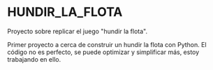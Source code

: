 # HUNDIR_LA_FLOTA
Proyecto sobre replicar el juego "hundir la flota".

Primer proyecto a cerca de construir un hundir la flota con Python. El código no es perfecto, se puede optimizar y simplificar más, estoy trabajando en ello.
